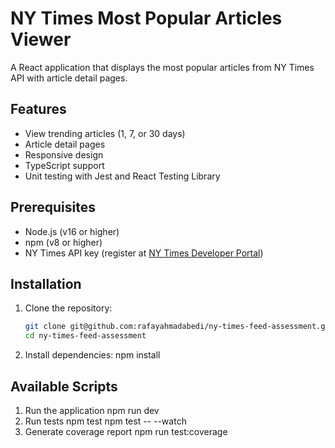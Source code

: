 # NY Times Most Popular Articles Viewer

A React application that displays the most popular articles from NY Times API with article detail pages.

## Features

- View trending articles (1, 7, or 30 days)
- Article detail pages
- Responsive design
- TypeScript support
- Unit testing with Jest and React Testing Library

## Prerequisites

- Node.js (v16 or higher)
- npm (v8 or higher)
- NY Times API key (register at [NY Times Developer Portal](https://developer.nytimes.com/))

## Installation

1. Clone the repository:
   ```bash
   git clone git@github.com:rafayahmadabedi/ny-times-feed-assessment.git
   cd ny-times-feed-assessment
   ```
2. Install dependencies:
   npm install

## Available Scripts

1. Run the application
   npm run dev
2. Run tests
   npm test
   npm test -- --watch
3. Generate coverage report
   npm run test:coverage
